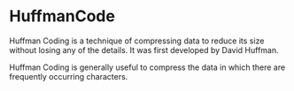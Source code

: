 # HuffmanCode

Huffman Coding is a technique of compressing data to reduce its size without losing any of the details. It was first developed by David Huffman.

Huffman Coding is generally useful to compress the data in which there are frequently occurring characters.
